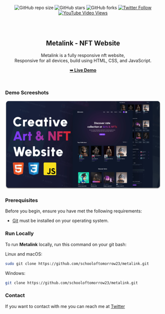 <div align="center">
  
  ![GitHub repo size](https://img.shields.io/github/repo-size/schooloftomorrow23/metalink)
  ![GitHub stars](https://img.shields.io/github/stars/schooloftomorrow23/metalink?style=social)
  ![GitHub forks](https://img.shields.io/github/forks/schooloftomorrow23/metalink?style=social)
  [![Twitter Follow](https://img.shields.io/twitter/follow/schooloftomorrow23?style=social)](https://twitter.com/intent/follow?screen_name=schooloftomorrow23)
  [![YouTube Video Views](https://img.shields.io/youtube/views/cn4gx0z9EKE?style=social)](https://youtu.be/cn4gx0z9EKE)

  <br />
  <br />

  <h2 align="center">Metalink - NFT Website</h2>

  Metalink is a fully responsive nft website, <br />Responsive for all devices, build using HTML, CSS, and JavaScript.

  <a href="https://schooloftomorrow23.github.io/metalink/"><strong>➥ Live Demo</strong></a>

</div>

<br />

### Demo Screeshots

![Metalink Desktop Demo](./readme-images/desktop.png "Desktop Demo")

### Prerequisites

Before you begin, ensure you have met the following requirements:

* [Git](https://git-scm.com/downloads "Download Git") must be installed on your operating system.

### Run Locally

To run **Metalink** locally, run this command on your git bash:

Linux and macOS:

```bash
sudo git clone https://github.com/schooloftomorrow23/metalink.git
```

Windows:

```bash
git clone https://github.com/schooloftomorrow23/metalink.git
```

### Contact

If you want to contact with me you can reach me at [Twitter](https://www.twitter.com/schooloftomorrow23)

